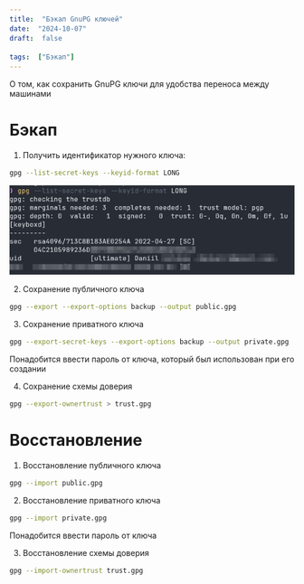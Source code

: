 ```yaml
---
title:  "Бэкап GnuPG ключей"
date:  "2024-10-07"
draft:  false

tags:  ["Бэкап"]
---
```


О том, как сохранить GnuPG ключи для удобства переноса между машинами

<!--more-->

# Бэкап

1. Получить идентификатор нужного ключа:

```bash
gpg --list-secret-keys --keyid-format LONG
```

![list-keys](1.png)

2. Сохранение публичного ключа

```bash
gpg --export --export-options backup --output public.gpg
```

3. Сохранение приватного ключа

```bash
gpg --export-secret-keys --export-options backup --output private.gpg
```

Понадобится ввести пароль от ключа, который был использован при его создании

4. Сохранение схемы доверия

```bash
gpg --export-ownertrust > trust.gpg
```

# Восстановление

1. Восстановление публичного ключа

```bash
gpg --import public.gpg
```

2. Восстановление приватного ключа

```bash
gpg --import private.gpg
```

Понадобится ввести пароль от ключа

3. Восстановление схемы доверия

```bash
gpg --import-ownertrust trust.gpg
```
